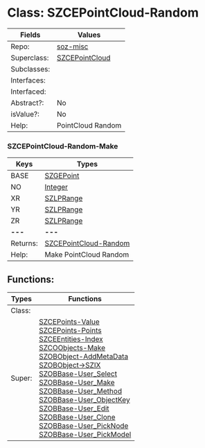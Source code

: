 
# Class:	SZCEPointCloud-Random

| Fields | Values |
| --------- | --------- |
| Repo: | [soz-misc](/repos/soz-misc.html) |
| Superclass: | [SZCEPointCloud](SZCEPointCloud.html) |
| Subclasses: |  |
| Interfaces: |  |
| Interfaced: |  |
| Abstract?: | No |
| isValue?: | No |
| Help: | PointCloud Random |

### SZCEPointCloud-Random-Make

| Keys | Types |
| --------- | --------- |
| BASE | [SZGEPoint](SZGEPoint.html) |
| NO | [Integer](Integer.html) |
| XR | [SZLPRange](SZLPRange.html) |
| YR | [SZLPRange](SZLPRange.html) |
| ZR | [SZLPRange](SZLPRange.html) |
| **---** | **---** |
| Returns: | [SZCEPointCloud-Random](SZCEPointCloud-Random.html) |
| Help: | Make PointCloud Random |


## Functions:

| Types | Functions |
| --------- | --------- |
| Class: |  |
| Super: | [SZCEPoints-Value](SZCEPoints.html) <br> [SZCEPoints-Points](SZCEPoints.html) <br> [SZCEEntities-Index](SZCEEntities.html) <br> [SZCOObjects-Make](SZCOObjects.html) <br> [SZOBObject-AddMetaData](SZOBObject.html) <br> [SZOBObject->SZIX](SZOBObject.html) <br> [SZOBBase-User_Select](SZOBBase.html) <br> [SZOBBase-User_Make](SZOBBase.html) <br> [SZOBBase-User_Method](SZOBBase.html) <br> [SZOBBase-User_ObjectKey](SZOBBase.html) <br> [SZOBBase-User_Edit](SZOBBase.html) <br> [SZOBBase-User_Clone](SZOBBase.html) <br> [SZOBBase-User_PickNode](SZOBBase.html) <br> [SZOBBase-User_PickModel](SZOBBase.html) |


